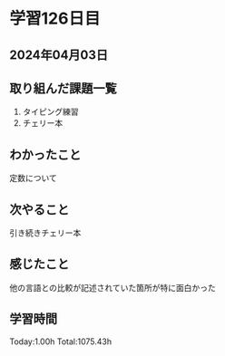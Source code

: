 # 学習126日目
## 2024年04月03日
## 取り組んだ課題一覧
1. タイピング練習
2. チェリー本
## わかったこと
定数について
## 次やること
引き続きチェリー本
## 感じたこと
他の言語との比較が記述されていた箇所が特に面白かった
## 学習時間
 Today:1.00h
 Total:1075.43h
